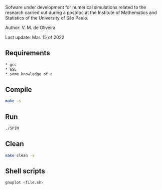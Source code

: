 Sofware under development for numerical simulations related to the research carried out during a postdoc at the Institute of Mathematics and Statistics of the University of São Paulo.

Author: V. M. de Oliveira

Last update: Mar. 15 of 2022

## Requirements
```sh
* gcc
* GSL
* some knowledge of c
```

## Compile
```sh
make -s
```

## Run
```sh
./SPIN
```

## Clean
```sh
make clean -s
```

## Shell scripts
```sh
gnuplot <file.sh>
```
